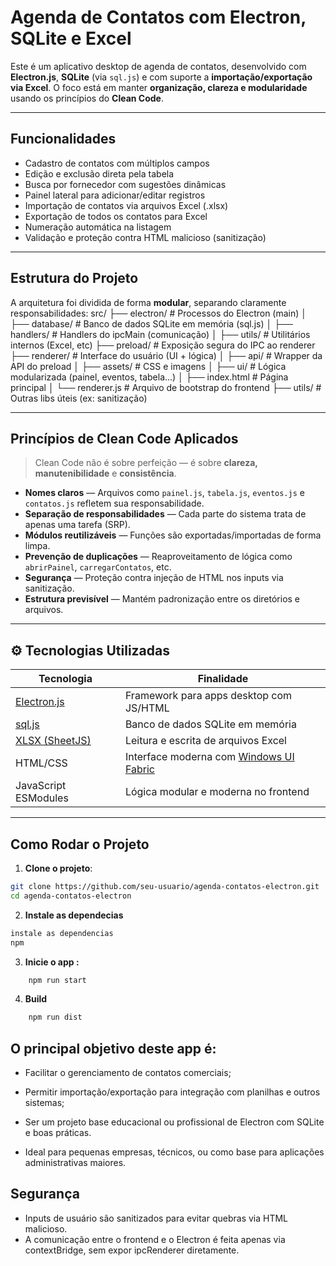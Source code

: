 # Agenda de Contatos com Electron, SQLite e Excel

Este é um aplicativo desktop de agenda de contatos, desenvolvido com **Electron.js**, **SQLite** (via `sql.js`) e com suporte a **importação/exportação via Excel**. O foco está em manter **organização, clareza e modularidade** usando os princípios do **Clean Code**.

---

## Funcionalidades

- Cadastro de contatos com múltiplos campos
- Edição e exclusão direta pela tabela
- Busca por fornecedor com sugestões dinâmicas
- Painel lateral para adicionar/editar registros
- Importação de contatos via arquivos Excel (.xlsx)
- Exportação de todos os contatos para Excel
- Numeração automática na listagem
- Validação e proteção contra HTML malicioso (sanitização)

---

## Estrutura do Projeto

A arquitetura foi dividida de forma **modular**, separando claramente responsabilidades:
src/
├── electron/ # Processos do Electron (main)
│ ├── database/ # Banco de dados SQLite em memória (sql.js)
│ ├── handlers/ # Handlers do ipcMain (comunicação)
│ ├── utils/ # Utilitários internos (Excel, etc)
├── preload/ # Exposição segura do IPC ao renderer
├── renderer/ # Interface do usuário (UI + lógica)
│ ├── api/ # Wrapper da API do preload
│ ├── assets/ # CSS e imagens
│ ├── ui/ # Lógica modularizada (painel, eventos, tabela...)
│ ├── index.html # Página principal
│ └── renderer.js # Arquivo de bootstrap do frontend
├── utils/ # Outras libs úteis (ex: sanitização)

---

## Princípios de Clean Code Aplicados

> Clean Code não é sobre perfeição — é sobre **clareza, manutenibilidade** e **consistência**.

- **Nomes claros** — Arquivos como `painel.js`, `tabela.js`, `eventos.js` e `contatos.js` refletem sua responsabilidade.
- **Separação de responsabilidades** — Cada parte do sistema trata de apenas uma tarefa (SRP).
- **Módulos reutilizáveis** — Funções são exportadas/importadas de forma limpa.
- **Prevenção de duplicações** — Reaproveitamento de lógica como `abrirPainel`, `carregarContatos`, etc.
- **Segurança** — Proteção contra injeção de HTML nos inputs via sanitização.
- **Estrutura previsível** — Mantém padronização entre os diretórios e arquivos.

---

## ⚙️ Tecnologias Utilizadas

| Tecnologia | Finalidade |
|-----------|------------|
| [Electron.js](https://www.electronjs.org/) | Framework para apps desktop com JS/HTML |
| [sql.js](https://github.com/sql-js/sql.js/) | Banco de dados SQLite em memória |
| [XLSX (SheetJS)](https://sheetjs.com/) | Leitura e escrita de arquivos Excel |
| HTML/CSS | Interface moderna com [Windows UI Fabric](https://github.com/virtualvivek/windows-ui-fabric) |
| JavaScript ESModules | Lógica modular e moderna no frontend |

---

## Como Rodar o Projeto

1. **Clone o projeto**:

```bash
git clone https://github.com/seu-usuario/agenda-contatos-electron.git
cd agenda-contatos-electron
```
2. **Instale as dependecias**
```bash
instale as dependencias
npm
```
3. **Inicie o app :**
```bash
    npm run start
```
4. **Build**

```bash
    npm run dist
```
## O principal objetivo deste app é:

- Facilitar o gerenciamento de contatos comerciais;

- Permitir importação/exportação para integração com planilhas e outros sistemas;

- Ser um projeto base educacional ou profissional de Electron com SQLite e boas práticas.

- Ideal para pequenas empresas, técnicos, ou como base para aplicações administrativas maiores.

## Segurança
- Inputs de usuário são sanitizados para evitar quebras via HTML malicioso.
- A comunicação entre o frontend e o Electron é feita apenas via contextBridge, sem expor ipcRenderer diretamente.